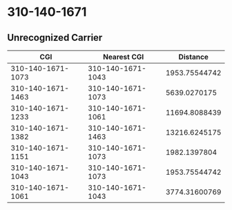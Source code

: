 # 310-140-1671
## Unrecognized Carrier


| CGI | Nearest CGI | Distance |
|-----|-------------|----------|
| 310-140-1671-1073 | 310-140-1671-1043 | 1953.75544742 |
| 310-140-1671-1463 | 310-140-1671-1073 | 5639.0270175 |
| 310-140-1671-1233 | 310-140-1671-1061 | 11694.8088439 |
| 310-140-1671-1382 | 310-140-1671-1463 | 13216.6245175 |
| 310-140-1671-1151 | 310-140-1671-1073 | 1982.1397804 |
| 310-140-1671-1043 | 310-140-1671-1073 | 1953.75544742 |
| 310-140-1671-1061 | 310-140-1671-1043 | 3774.31600769 |
